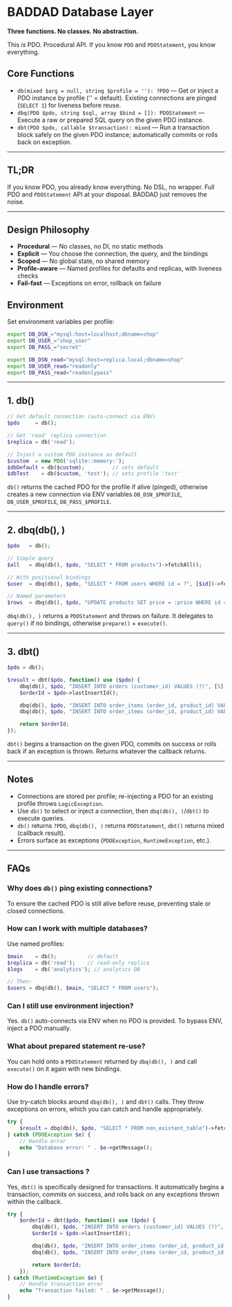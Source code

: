# BADDAD Database Layer

**Three functions. No classes. No abstraction.**

This *is* PDO. Procedural API. If you know `PDO` and `PDOStatement`, you know everything.


## Core Functions

* `db(mixed $arg = null, string $profile = ''): ?PDO` — Get or inject a PDO instance by profile ('' = default). Existing connections are pinged (`SELECT 1`) for liveness before reuse.
* `dbq(PDO $pdo, string $sql, array $bind = []): PDOStatement` — Execute a raw or prepared SQL query on the given PDO instance.
* `dbt(PDO $pdo, callable $transaction): mixed` — Run a transaction block safely on the given PDO instance; automatically commits or rolls back on exception.

---

## TL;DR

If you know PDO, you already know everything. No DSL, no wrapper. Full PDO and `PDOStatement` API at your disposal. BADDAD just removes the noise.

---

## Design Philosophy

* **Procedural** — No classes, no DI, no static methods
* **Explicit** — You choose the connection, the query, and the bindings
* **Scoped** — No global state, no shared memory
* **Profile-aware** — Named profiles for defaults and replicas, with liveness checks
* **Fail-fast** — Exceptions on error, rollback on failure


## Environment

Set environment variables per profile:

```bash
export DB_DSN_="mysql:host=localhost;dbname=shop"
export DB_USER_="shop_user"
export DB_PASS_="secret"

export DB_DSN_read="mysql:host=replica.local;dbname=shop"
export DB_USER_read="readonly"
export DB_PASS_read="readonlypass"
```

---

## 1. db()

```php
// Get default connection (auto-connect via ENV)
$pdo     = db();

// Get 'read' replica connection
$replica = db('read');

// Inject a custom PDO instance as default
$custom  = new PDO('sqlite::memory:');
$dbDefault = db($custom);         // sets default
$dbTest    = db($custom, 'test'); // sets profile 'test'
```

`db()` returns the cached PDO for the profile if alive (pinged), otherwise creates a new connection via ENV variables `DB_DSN_$PROFILE`, `DB_USER_$PROFILE`, `DB_PASS_$PROFILE`.

---

## 2. dbq(db(), )

```php
$pdo   = db();

// Simple query
$all   = dbq(db(), $pdo, "SELECT * FROM products")->fetchAll();

// With positional bindings
$user  = dbq(db(), $pdo, "SELECT * FROM users WHERE id = ?", [$id])->fetch();

// Named parameters
$rows  = dbq(db(), $pdo, "UPDATE products SET price = :price WHERE id = :id", ['price' => 19.99, 'id' => 42])->rowCount();
```

`dbq(db(), )` returns a `PDOStatement` and throws on failure. It delegates to `query()` if no bindings, otherwise `prepare()` + `execute()`.

---

## 3. dbt()

```php
$pdo = db();

$result = dbt($pdo, function() use ($pdo) {
    dbq(db(), $pdo, "INSERT INTO orders (customer_id) VALUES (?)", [5]);
    $orderId = $pdo->lastInsertId();

    dbq(db(), $pdo, "INSERT INTO order_items (order_id, product_id) VALUES (?, ?)", [$orderId, 7]);
    dbq(db(), $pdo, "INSERT INTO order_items (order_id, product_id) VALUES (?, ?)", [$orderId, 8]);

    return $orderId;
});
```

`dbt()` begins a transaction on the given PDO, commits on success or rolls back if an exception is thrown. Returns whatever the callback returns.

---

## Notes

* Connections are stored per profile; re-injecting a PDO for an existing profile throws `LogicException`.
* Use `db()` to select or inject a connection, then `dbq(db(), )`/`dbt()` to execute queries.
* `db()` returns `?PDO`, `dbq(db(), )` returns `PDOStatement`, `dbt()` returns mixed (callback result).
* Errors surface as exceptions (`PDOException`, `RuntimeException`, etc.).

---

## FAQs

### Why does `db()` ping existing connections?

To ensure the cached PDO is still alive before reuse, preventing stale or closed connections.

### How can I work with multiple databases?

Use named profiles:

```php
$main    = db();          // default
$replica = db('read');    // read-only replica
$logs    = db('analytics'); // analytics DB

// Then:
$users = dbq(db(), $main, "SELECT * FROM users");
```

### Can I still use environment injection?

Yes. `db()` auto-connects via ENV when no PDO is provided. To bypass ENV, inject a PDO manually.

### What about prepared statement re-use?

You can hold onto a `PDOStatement` returned by `dbq(db(), )` and call `execute()` on it again with new bindings.
### How do I handle errors?
Use try-catch blocks around `dbq(db(), )` and `dbt()` calls. They throw exceptions on errors, which you can catch and handle appropriately.

```php
try {
    $result = dbq(db(), $pdo, "SELECT * FROM non_existent_table")->fetchAll();
} catch (PDOException $e) {
    // Handle error
    echo "Database error: " . $e->getMessage();
}
```
### Can I use transactions ?
Yes, `dbt()` is specifically designed for transactions. It automatically begins a transaction, commits on success, and rolls back on any exceptions thrown within the callback.

```php
try {
    $orderId = dbt($pdo, function() use ($pdo) {
        dbq(db(), $pdo, "INSERT INTO orders (customer_id) VALUES (?)", [5]);
        $orderId = $pdo->lastInsertId();

        dbq(db(), $pdo, "INSERT INTO order_items (order_id, product_id) VALUES (?, ?)", [$orderId, 7]);
        dbq(db(), $pdo, "INSERT INTO order_items (order_id, product_id) VALUES (?, ?)", [$orderId, 8]);

        return $orderId;
    });
} catch (RuntimeException $e) {
    // Handle transaction error
    echo "Transaction failed: " . $e->getMessage();
}
```